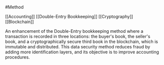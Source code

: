 #Method 

[[Accounting]]
[[Double-Entry Bookkeeping]]
[[Cryptography]]
[[Blockchain]]

An enhancement of the Double-Entry bookkeeping method where a transaction is recorded in three locations: the buyer's book, the seller's book, and a cryptographically secure third book in the blockchain, which is immutable and distributed. This data security method reduces fraud by adding more identification layers, and its objective is to improve accounting procedures.